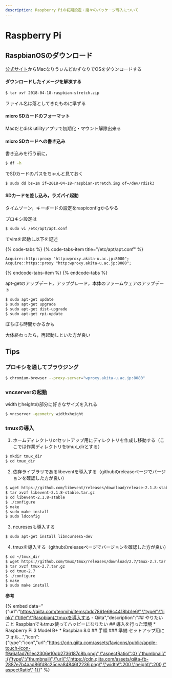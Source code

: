 ```yaml
---
description: Raspberry Piの初期設定・諸々のパッケージ導入について
---
```


# Raspberry Pi

## RaspbianOSのダウンロード

[公式サイト](https://www.raspberrypi.org/downloads/raspbian/)からMacなりうぃんどおずなりでOSをダウンロードする

#### ダウンロードしたイメージを解凍する

```bash
$ tar xvf 2018-04-18-raspbian-stretch.zip
```

ファイル名は落としてきたものに準ずる

#### micro SDカードのフォーマット

Macだとdisk utilityアプリで初期化・マウント解除出来る

#### micro SDカードへの書き込み

書き込みを行う前に，

```bash
$ df -h
```

でSDカードのパスをちゃんと見ておく

```bash
$ sudo dd bs=1m if=2018-04-18-raspbian-stretch.img of=/dev/rdisk3
```

#### SDカードを差し込み，ラズパイ起動

タイムゾーン，キーボードの設定をraspiconfigからやる

プロキシ設定は

```bash
$ sudo vi /etc/apt/apt.conf
```

でvimを起動し以下を記述

{% code-tabs %}
{% code-tabs-item title="/etc/apt/apt.conf" %}
```text
Acquire::http::proxy "http:wproxy.akita-u.ac.jp:8080";
Acquire::https::proxy "http:wproxy.akita-u.ac.jp:8080";
```
{% endcode-tabs-item %}
{% endcode-tabs %}

apt-getのアップデート，アップグレード，本体のファームウェアのアップデート

```bash
$ sudo apt-get update
$ sudo apt-get upgrade
$ sudo apt-get dist-upgrade
$ sudo apt-get rpi-update
```

ぼちぼち時間かかるかも

大体終わったら，再起動しといた方が良い

## Tips

### プロキシを通してブラウジング

```bash
$ chromium-browser --proxy-server="wproxy.akita-u.ac.jp:8080"
```

### vncserverの起動

widthとheightの部分に好きなサイズを入れる

```bash
$ vncserver -geometry widthxheight
```

### tmuxの導入

1. ホームディレクトリorセットアップ用にディレクトリを作成し移動する（ここでは作業ディレクトリをtmux\_dirとする）

```bash
$ mkdir tmux_dir
$ cd tmux_dir
```

2. 依存ライブラリであるlibeventを導入する（githubのreleaseページでバージョンを確認した方が良い）

```bash
$ wget https://github.com/libevent/releases/download/release-2.1.8-stable/libevent-2.1.8-stable.tar.gz
$ tar xvzf libevent-2.1.8-stable.tar.gz
$ cd libevent-2.1.8-stable
$ ./configure
$ make
$ sudo make install
$ sudo ldconfig
```

3. ncuresesも導入する

```bash
$ sudo apt-get install libncurses5-dev
```

4. tmuxを導入する（githubのreleaseページでバージョンを確認した方が良い）

```bash
$ cd ~/tmux_dir
$ wget https://github.com/tmux/tmux/releases/download/2.7/tmux-2.7.tar.gz
$ tar xvzf tmux-2.7.tar.gz
$ cd tmux-2.7
$ ./configure
$ make
$ sudo make install
```

**参考**

{% embed data="{\"url\":\"https://qiita.com/tenmihi/items/adc7861e69c4418bb1e6\",\"type\":\"link\",\"title\":\"Raspbianにtmuxを導入する - Qiita\",\"description\":\"\#\# やりたいこと Raspbianでもtmux使ってハッピーになりたい  \#\# 導入を行った環境 \* Raspberry Pi 3 Model B+ \* Raspbian 8.0  \#\# 手順  \#\#\# 準備 セットアップ用にフォル...\",\"icon\":{\"type\":\"icon\",\"url\":\"https://cdn.qiita.com/assets/favicons/public/apple-touch-icon-f9a6afad761ec2306e10db2736187c8b.png\",\"aspectRatio\":0},\"thumbnail\":{\"type\":\"thumbnail\",\"url\":\"https://cdn.qiita.com/assets/qiita-fb-2887e7b4aad86fd8c25cea84846f2236.png\",\"width\":200,\"height\":200,\"aspectRatio\":1}}" %}

